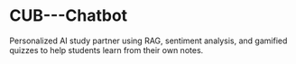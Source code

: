 # CUB---Chatbot
Personalized AI study partner using RAG, sentiment analysis, and gamified quizzes to help students learn from their own notes.

